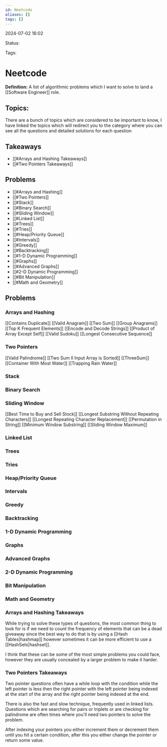 ```yaml
---
id: Neetcode
aliases: []
tags: []
---
```


2024-07-02 16:02

Status: 

Tags: 

# Neetcode

**Definition:** A list of algorithmic problems which I want to solve to land a [[Software Engineer]] role.  

## Topics:

There are a bunch of topics which are considered to be important to know, I have linked the topics which will redirect you to the category where you can see all the questions and detailed solutions for each question

## Takeaways
- [[#Arrays and Hashing Takeaways]]
- [[#Two Pointers Takeaways]]

## Problems 
- [[#Arrays and Hashing]]
- [[#Two Pointers]]
- [[#Stack]]
- [[#Binary Search]]
- [[#Sliding Window]]
- [[#Linked List]]
- [[#Trees]]
- [[#Tries]]
- [[#Heap/Priority Queue]]
- [[#Intervals]]
- [[#Greedy]]
- [[#Backtracking]]
- [[#1-D Dynamic Programming]]
- [[#Graphs]]
- [[#Advanced Graphs]]
- [[#2-D Dynamic Programming]]
- [[#Bit Manipulation]]
- [[#Math and Geometry]]

## Problems 
### Arrays and Hashing
[[Contains Duplicate]]
[[Valid Anagram]]
[[Two Sum]]
[[Group Anagrams]]
[[Top K Frequent Elements]]
[[Encode and Decode Strings]]
[[Product of Array Except Self]]
[[Valid Sudoku]]
[[Longest Consecutive Sequence]]

### Two Pointers
[[Valid Palindrome]]
[[Two Sum II Input Array is Sorted]]
[[ThreeSum]]
[[Container With Most Water]]
[[Trapping Rain Water]]

### Stack

### Binary Search

### Sliding Window
[[Best Time to Buy and Sell Stock]]
[[Longest Substring Without Repeating Characters]]
[[Longest Repeating Character Replacement]]
[[Permutation in String]]
[[Minimum Window Substring]]
[[Sliding Window Maximum]]
### Linked List

### Trees

### Tries

### Heap/Priority Queue

### Intervals

### Greedy 

### Backtracking 

### 1-D Dynamic Programming 

### Graphs

### Advanced Graphs 

### 2-D Dynamic Programming 

### Bit Manipulation 

### Math and Geometry 

### Arrays and Hashing Takeaways
While trying to solve these types of questions, the most common thing to look for is if we need to count the frequency of elements that can be a dead giveaway since the best way to do that is by using a [[Hash Tables|hashmap]] however sometimes it can be more efficient to use a [[HashSets|hashset]]. 

I think that these can be some of the most simple problems you could face, however they are usually concealed by a larger problem to make it harder. 

### Two Pointers Takeaways
Two pointer questions often have a while loop with the condition while the left pointer is less then the right pointer with the left pointer being indexed at the start of the array and the right pointer being indexed at the end. 

There is also the fast and slow technique, frequently used in linked lists. Questions which are searching for pairs or triplets or are checking for palindrome are often times where you'll need two pointers to solve the problem.

After indexing your pointers you either increment them or decrement them until you hit a certain condition, after this you either change the pointer or return some value. 

